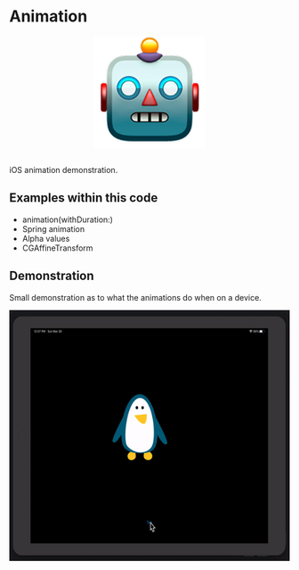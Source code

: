 # Animation
<p align="center">
  <img src="demo/app-icon.png " alt="Animation application icon"
	  title="Animation application icon" align="center" width="200" height="200" />
</p>
</br>
iOS animation demonstration.

## Examples within this code
- animation(withDuration:)
- Spring animation
- Alpha values
- CGAffineTransform

## Demonstration
Small demonstration as to what the animations do when on a device.
</br>
<p align="center">
<img src="demo/animation.gif" alt="Application demonstration"
	title="Animation demonstration" width="600" height="450" />
</p>